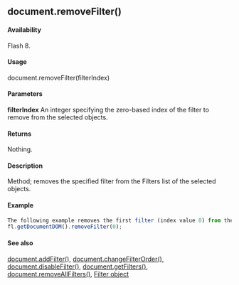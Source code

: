 ## document.removeFilter()

#### Availability

Flash 8.

#### Usage

document.removeFilter(filterIndex)

#### Parameters

**filterIndex** An integer specifying the zero-based index of the filter to remove from the selected objects.

#### Returns

Nothing.

#### Description

Method; removes the specified filter from the Filters list of the selected objects.

#### Example

```javascript
The following example removes the first filter (index value 0) from the Filters list of the selected objects:
fl.getDocumentDOM().removeFilter(0);

```
#### See also

[document.addFilter()](#_bookmark121), [document.changeFilterOrder()](#_bookmark149), [document.disableFilter()](#_bookmark171), [document.getFilters()](#_bookmark207), [document.removeAllFilters()](#_bookmark252), [Filter object](#_bookmark425)

